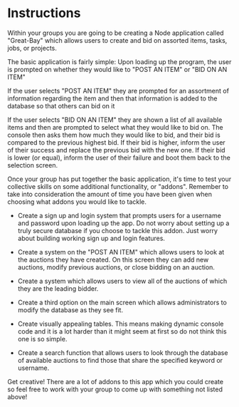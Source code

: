 # **Instructions**

Within your groups you are going to be creating a Node application called "Great-Bay" which allows users to create and bid on assorted items, tasks, jobs, or projects.

The basic application is fairly simple: Upon loading up the program, the user is prompted on whether they would like to "POST AN ITEM" or "BID ON AN ITEM"

If the user selects "POST AN ITEM" they are prompted for an assortment of information regarding the item and then that information is added to the database so that others can bid on it

If the user selects "BID ON AN ITEM" they are shown a list of all available items and then are prompted to select what they would like to bid on. The console then asks them how much they would like to bid, and their bid is compared to the previous highest bid. If their bid is higher, inform the user of their success and replace the previous bid with the new one. If their bid is lower (or equal), inform the user of their failure and boot them back to the selection screen.

Once your group has put together the basic application, it's time to test your collective skills on some additional functionality, or "addons". Remember to take into consideration the amount of time you have been given when choosing what addons you would like to tackle.

* Create a sign up and login system that prompts users for a username and password upon loading up the app. Do not worry about setting up a truly secure database if you choose to tackle this addon. Just worry about building working sign up and login features.

* Create a system on the "POST AN ITEM" which allows users to look at the auctions they have created. On this screen they can add new auctions, modify previous auctions, or close bidding on an auction.

* Create a system which allows users to view all of the auctions of which they are the leading bidder.

* Create a third option on the main screen which allows administrators to modify the database as they see fit.

* Create visually appealing tables. This means making dynamic console code and it is a lot harder than it might seem at first so do not think this one is so simple.

* Create a search function that allows users to look through the database of available auctions to find those that share the specified keyword or username.

Get creative! There are a lot of addons to this app which you could create so feel free to work with your group to come up with something not listed above!